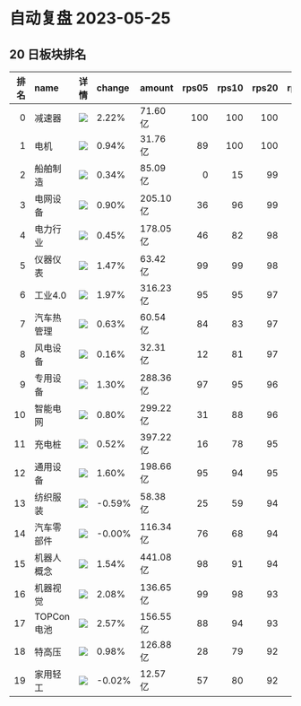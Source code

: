 # 自动复盘 2023-05-25
## 20 日板块排名
|   排名 | name       | 详情                                                                                                | change   | amount   |   rps05 |   rps10 |   rps20 |   rps50 |   rps120 |   rps250 | volume      |
|-------:|:-----------|:----------------------------------------------------------------------------------------------------|:---------|:---------|--------:|--------:|--------:|--------:|---------:|---------:|:------------|
|      0 | 减速器     | ![](https://sykent-blog-image.oss-cn-beijing.aliyuncs.com/quant/image/2023/5/1684944875006-tmp.jpg) | 2.22%    | 71.60亿  |     100 |     100 |     100 |      93 |       80 |        0 | 759.52万手  |
|      1 | 电机       | ![](https://sykent-blog-image.oss-cn-beijing.aliyuncs.com/quant/image/2023/5/1684944875927-tmp.jpg) | 0.94%    | 31.76亿  |      89 |     100 |     100 |      97 |       88 |       88 | 116.87万手  |
|      2 | 船舶制造   | ![](https://sykent-blog-image.oss-cn-beijing.aliyuncs.com/quant/image/2023/5/1684944876532-tmp.jpg) | 0.34%    | 85.09亿  |       0 |      15 |      99 |      99 |       95 |       99 | 574.89万手  |
|      3 | 电网设备   | ![](https://sykent-blog-image.oss-cn-beijing.aliyuncs.com/quant/image/2023/5/1684944877107-tmp.jpg) | 0.90%    | 205.10亿 |      36 |      96 |      99 |      80 |       56 |       84 | 1743.31万手 |
|      4 | 电力行业   | ![](https://sykent-blog-image.oss-cn-beijing.aliyuncs.com/quant/image/2023/5/1684944877734-tmp.jpg) | 0.45%    | 178.05亿 |      46 |      82 |      98 |      93 |       47 |       47 | 2758.78万手 |
|      5 | 仪器仪表   | ![](https://sykent-blog-image.oss-cn-beijing.aliyuncs.com/quant/image/2023/5/1684944878323-tmp.jpg) | 1.47%    | 63.42亿  |      99 |      99 |      98 |      87 |       83 |       98 | 327.14万手  |
|      6 | 工业4.0    | ![](https://sykent-blog-image.oss-cn-beijing.aliyuncs.com/quant/image/2023/5/1684944878972-tmp.jpg) | 1.97%    | 316.23亿 |      95 |      95 |      97 |      88 |       79 |       87 | 2202.64万手 |
|      7 | 汽车热管理 | ![](https://sykent-blog-image.oss-cn-beijing.aliyuncs.com/quant/image/2023/5/1684944879538-tmp.jpg) | 0.63%    | 60.54亿  |      84 |      83 |      97 |      83 |       77 |        0 | 610.55万手  |
|      8 | 风电设备   | ![](https://sykent-blog-image.oss-cn-beijing.aliyuncs.com/quant/image/2023/5/1684944880167-tmp.jpg) | 0.16%    | 32.31亿  |      12 |      81 |      97 |      46 |       16 |       52 | 201.82万手  |
|      9 | 专用设备   | ![](https://sykent-blog-image.oss-cn-beijing.aliyuncs.com/quant/image/2023/5/1684944880793-tmp.jpg) | 1.30%    | 288.36亿 |      97 |      95 |      96 |      71 |       60 |       81 | 2183.02万手 |
|     10 | 智能电网   | ![](https://sykent-blog-image.oss-cn-beijing.aliyuncs.com/quant/image/2023/5/1684944881399-tmp.jpg) | 0.80%    | 299.22亿 |      31 |      88 |      96 |      79 |       66 |       86 | 2503.58万手 |
|     11 | 充电桩     | ![](https://sykent-blog-image.oss-cn-beijing.aliyuncs.com/quant/image/2023/5/1684944881999-tmp.jpg) | 0.52%    | 397.22亿 |      16 |      78 |      95 |      73 |       66 |       85 | 2553.78万手 |
|     12 | 通用设备   | ![](https://sykent-blog-image.oss-cn-beijing.aliyuncs.com/quant/image/2023/5/1684944882570-tmp.jpg) | 1.60%    | 198.66亿 |      95 |      94 |      95 |      75 |       46 |       81 | 1538.77万手 |
|     13 | 纺织服装   | ![](https://sykent-blog-image.oss-cn-beijing.aliyuncs.com/quant/image/2023/5/1684944883174-tmp.jpg) | -0.59%   | 58.38亿  |      25 |      59 |      94 |      41 |       61 |       28 | 720.82万手  |
|     14 | 汽车零部件 | ![](https://sykent-blog-image.oss-cn-beijing.aliyuncs.com/quant/image/2023/5/1684944883746-tmp.jpg) | -0.00%   | 116.34亿 |      76 |      68 |      94 |      27 |       19 |       54 | 903.33万手  |
|     15 | 机器人概念 | ![](https://sykent-blog-image.oss-cn-beijing.aliyuncs.com/quant/image/2023/5/1684944884362-tmp.jpg) | 1.54%    | 441.08亿 |      98 |      91 |      94 |      88 |       86 |        0 | 3321.44万手 |
|     16 | 机器视觉   | ![](https://sykent-blog-image.oss-cn-beijing.aliyuncs.com/quant/image/2023/5/1684944885024-tmp.jpg) | 2.08%    | 136.65亿 |      99 |      98 |      93 |      96 |       98 |      100 | 861.43万手  |
|     17 | TOPCon电池 | ![](https://sykent-blog-image.oss-cn-beijing.aliyuncs.com/quant/image/2023/5/1684944885637-tmp.jpg) | 2.57%    | 156.55亿 |      88 |      94 |      93 |      33 |        8 |        0 | 733.62万手  |
|     18 | 特高压     | ![](https://sykent-blog-image.oss-cn-beijing.aliyuncs.com/quant/image/2023/5/1684944886322-tmp.jpg) | 0.98%    | 126.88亿 |      28 |      79 |      92 |      74 |       63 |       73 | 1097.53万手 |
|     19 | 家用轻工   | ![](https://sykent-blog-image.oss-cn-beijing.aliyuncs.com/quant/image/2023/5/1684944886983-tmp.jpg) | -0.02%   | 12.57亿  |      57 |      80 |      92 |      58 |       52 |       62 | 129.06万手  |